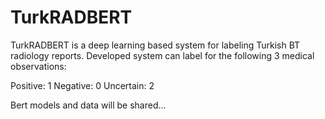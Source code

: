 # TurkRADBERT

TurkRADBERT is a deep learning based system for labeling Turkish BT radiology reports. Developed system can label for the following 3 medical observations:

Positive: 1
Negative: 0
Uncertain: 2

Bert models and data will be shared...
